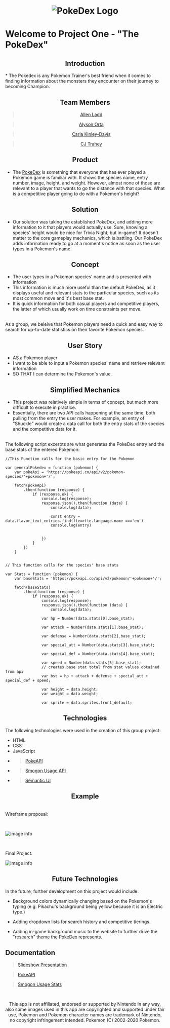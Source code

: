 # <center><img src="https://cdn2.bulbagarden.net/upload/4/4b/Pok%C3%A9dex_logo.png" alt="PokeDex Logo" title="PokeDex">

# Welcome to Project One - "The PokeDex"


<center>

## Introduction

</center>
* The Pokedex is any Pokemon Trainer's best friend when it comes to finding information about the monsters they encounter on their journey to becoming Champion. 

<center>

## Team Members

</center>
<center>

> [Allen Ladd](https://github.com/Aladd616)

> [Alyson Orta](https://github.com/alysonorta)

> [Carla Kinley-Davis](https://github.com/ckinleydavis)

> [CJ Trahey](https://github.com/cjtrahey)

</center>
<center>

## Product

</center>

* The [PokeDex](https://www.pokemon.com/us/pokedex/) is something that everyone that has ever played a Pokemon game is familiar with. It shows the species name, entry number, image, height, and weight. However, almost none of those are relevant to a player that wants to go the distance with that species. What is a competitive player going to do with a Pokemon's height?

<center>

## Solution

</center>

* Our solution was taking the established PokeDex, and adding more information to it that players would actually use. Sure, knowing a species' height would be nice for Trivia Night, but in-game? It doesn't matter to the core gameplay mechanics, which is battling. Our PokeDex adds information ready to go at a moment's notice as soon as the user types in a Pokemon's name.

<center>

## Concept

</center>

* The user types in a Pokemon species' name and is presented with information
* This information is much more useful than the default PokeDex, as it displays useful and relevant stats to the particular species, such as its most common move and it's best base stat.
* It is quick information for both casual players and competitive players, the latter of which usually work on time constraints per move.
<p>
<br>
As a group, we beleive that Pokemon players need a quick and easy way to search for up-to-date statistics on their favorite Pokemon species.

<center>

## User Story

</center>

 * AS a Pokemon player
* I want to be able to input a Pokemon species' name and retrieve relevant information
* SO THAT I can determine the Pokemon's value.


<center>

## Simplified Mechanics

</center>

* This project was relatively simple in terms of concept, but much more difficult to execute in practice. 
* Essentially, there are two API calls happening at the same time, both pulling from the entry the user makes. For example, an entry of "Shuckle" would create a data call for both the entry stats of the species and the competitive data for it.
<p>
<br>
The following script excerpts are what generates the PokeDex entry and the base stats of the entered Pokemon:

```
//This Function calls for the basic entry for the Pokemon

var generalPokedex = function (pokemon) {
    var pokeApi = 'https://pokeapi.co/api/v2/pokemon-species/'+pokemon+'/';

    fetch(pokeApi)
        .then(function (response) {
            if (response.ok) {
                console.log(response);
                response.json().then(function (data) {
                    console.log(data);
                    
                    const entry = data.flavor_text_entries.find(fte=>fte.language.name ==='en')
                    console.log(entry)

                    
                })
            }
        })
    }

```

```

// This function calls for the species' base stats

var Stats = function (pokemon) {
    var baseStats = 'https://pokeapi.co/api/v2/pokemon/'+pokemon+'/';

    fetch(baseStats)
        .then(function (response) {
            if (response.ok) {
                console.log(response);
                response.json().then(function (data) {
                    console.log(data);

                var hp = Number(data.stats[0].base_stat);

                var attack = Number(data.stats[1].base_stat);

                var defense = Number(data.stats[2].base_stat);

                var special_att = Number(data.stats[3].base_stat);

                var special_def = Number(data.stats[4].base_stat);

                var speed = Number(data.stats[5].base_stat);
                // creates base stat total from stat values obtained from api
                var bst = hp + attack + defense + special_att + special_def + speed;

                var height = data.height;
                var weight = data.weight;

                var sprite = data.sprites.front_default;
```

<center>

## Technologies

</center>

The following technologies were used in the creation of this group project:
* HTML
* CSS
* JavaScript
* >[PokeAPI](https://pokeapi.co/)
* >[Smogon Usage API](https://smogon-usage-stats.herokuapp.com/)
* >[Semantic UI](https://semantic-ui.com/)

<center>

## Example

</center>
    
<p><br>
Wireframe proposal:
<p><br>
    
![image info](./assets/images/actual-wireframe.png)

<p><br>

Final Project:
<br>

![image info](./assets/images/app_photo_one_screen.png)


<center>

## Future Technologies

</center>

In the future, further development on this project would include:

* Background colors dynamically changing based on the Pokemon's typing (e.g. Pikachu's background being yellow because it is an Electric type.)

* Adding dropdown lists for search history and competitive tierings.

* Adding in-game background music to the website to further drive the "research" theme the PokeDex represents.

## Documentation

> [Slideshow Presentation](https://docs.google.com/presentation/d/1DJauHTWUznmujo3_CKTUlO700YPjpPNrnjOPGYvZL_M/edit?usp=sharing)

> [PokeAPI](https://pokeapi.co/)

> [Smogon Usage Stats](https://smogon-usage-stats.herokuapp.com/)
<p>
<br>
<center>
This app is not affiliated, endorsed or supported by Nintendo in any way, also some images used in this app are copyrighted and supported under fair use, Pokemon and Pokemon character names are trademark of Nintendo, no copyright infringement intended. Pokemon (C) 2002-2020 Pokemon.
</center>
        

